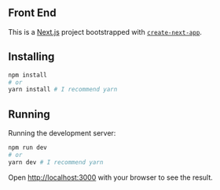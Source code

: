 ## Front End
This is a [Next.js](https://nextjs.org/) project bootstrapped with [`create-next-app`](https://github.com/vercel/next.js/tree/canary/packages/create-next-app).

## Installing

```bash
npm install
# or
yarn install # I recommend yarn
```

## Running

Running the development server:

```bash
npm run dev
# or
yarn dev # I recommend yarn
```

Open [http://localhost:3000](http://localhost:3000) with your browser to see the result.
